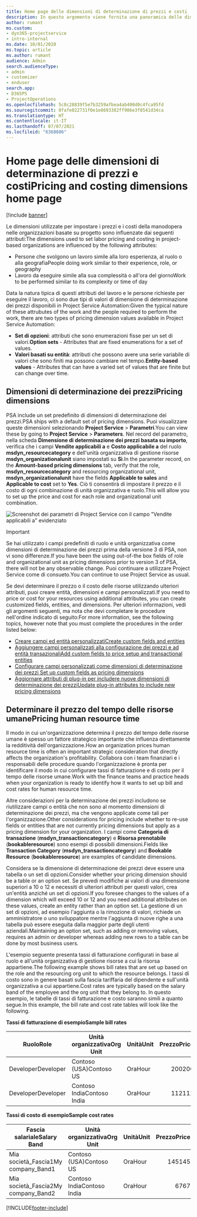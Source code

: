 ```yaml
---
title: Home page delle dimensioni di determinazione di prezzi e costi
description: In questo argomento viene fornita una panoramica delle dimensioni di determinazione dei prezzi.
author: rumant
ms.custom:
- dyn365-projectservice
- intro-internal
ms.date: 10/01/2020
ms.topic: article
ms.author: rumant
audience: Admin
search.audienceType:
- admin
- customizer
- enduser
search.app:
- D365PS
- ProjectOperations
ms.openlocfilehash: 5c8c28839f5e7b3259afbea4ab400d0c4fca95fd
ms.sourcegitcommit: 0fafe022731f0e1e8693382ff906e3f8541d34ca
ms.translationtype: HT
ms.contentlocale: it-IT
ms.lasthandoff: 07/07/2021
ms.locfileid: "6368886"
---
```

# <a name="pricing-and-costing-dimensions-home-page"></a><span data-ttu-id="f210a-103">Home page delle dimensioni di determinazione di prezzi e costi</span><span class="sxs-lookup"><span data-stu-id="f210a-103">Pricing and costing dimensions home page</span></span>

[!include [banner](../includes/psa-now-project-operations.md)]

<span data-ttu-id="f210a-104">Le dimensioni utilizzate per impostare i prezzi e i costi della manodopera nelle organizzazioni basate su progetto sono influenzate dai seguenti attributi:</span><span class="sxs-lookup"><span data-stu-id="f210a-104">The dimensions used to set labor pricing and costing in project-based organizations are influenced by the following attributes:</span></span>

- <span data-ttu-id="f210a-105">Persone che svolgono un lavoro simile alla loro esperienza, al ruolo o alla geografia</span><span class="sxs-lookup"><span data-stu-id="f210a-105">People doing work similar to their experience, role, or geography</span></span>
- <span data-ttu-id="f210a-106">Lavoro da eseguire simile alla sua complessità o all'ora del giorno</span><span class="sxs-lookup"><span data-stu-id="f210a-106">Work to be performed similar to its complexity or time of day</span></span>

<span data-ttu-id="f210a-107">Data la natura tipica di questi attributi del lavoro e le persone richieste per eseguire il lavoro, ci sono due tipi di valori di dimensione di determinazione dei prezzi disponibili in Project Service Automation:</span><span class="sxs-lookup"><span data-stu-id="f210a-107">Given the typical nature of these attrubutes of the work and the people required to perform the work, there are two types of pricing dimension values available in Project Service Automation:</span></span> 

- <span data-ttu-id="f210a-108">**Set di opzioni**: attributi che sono enumerazioni fisse per un set di valori.</span><span class="sxs-lookup"><span data-stu-id="f210a-108">**Option sets** - Attributes that are fixed enumerations for a set of values.</span></span>
- <span data-ttu-id="f210a-109">**Valori basati su entità**: attributi che possono avere una serie variabile di valori che sono finiti ma possono cambiare nel tempo.</span><span class="sxs-lookup"><span data-stu-id="f210a-109">**Entity-based values** - Attributes that can have a varied set of values that are finite but can change over time.</span></span>

## <a name="pricing-dimensions"></a><span data-ttu-id="f210a-110">Dimensioni di determinazione dei prezzi</span><span class="sxs-lookup"><span data-stu-id="f210a-110">Pricing dimensions</span></span>

<span data-ttu-id="f210a-111">PSA include un set predefinito di dimensioni di determinazione dei prezzi.</span><span class="sxs-lookup"><span data-stu-id="f210a-111">PSA ships with a default set of pricing dimensions.</span></span> <span data-ttu-id="f210a-112">Puoi visualizzare queste dimensioni selezionando **Project Service** > **Parametri**.</span><span class="sxs-lookup"><span data-stu-id="f210a-112">You can view these by going to **Project Service** > **Parameters**.</span></span> <span data-ttu-id="f210a-113">Nel record del parametro, nella scheda **Dimensione di determinazione dei prezzi basata su importo**, verifica che i campi **Vendite applicabili a** e **Costo applicabile a** del ruolo **msdyn_resourcecategory** e dell'unità organizzativa di gestione risorse **msdyn_organizationalunit** siano impostati su **Sì**.</span><span class="sxs-lookup"><span data-stu-id="f210a-113">In the parameter record, on the **Amount-based pricing dimensions** tab, verify that the role, **msdyn_resourcecategory** and resourcing organizational unit, **msdyn_organizationalunit** have the fields **Applicable to sales** and **Applicable to cost** set to **Yes**.</span></span> <span data-ttu-id="f210a-114">Ciò ti consentirà di impostare il prezzo e il costo di ogni combinazione di unità organizzativa e ruolo.</span><span class="sxs-lookup"><span data-stu-id="f210a-114">This will allow you to set up the price and cost for each role and organizational unit combination.</span></span>

![Screenshot dei parametri di Project Service con il campo "Vendite applicabili a" evidenziato](media/PS-OOB-parameters.png)

> [!IMPORTANT]
> <span data-ttu-id="f210a-116">Se hai utilizzato i campi predefiniti di ruolo e unità organizzativa come dimensioni di determinazione dei prezzi prima della versione 3 di PSA, non vi sono differenze.</span><span class="sxs-lookup"><span data-stu-id="f210a-116">If you have been the using out-of-the box fields of role and organizational unit as pricing dimensions prior to version 3 of PSA, there will not be any observable change.</span></span> <span data-ttu-id="f210a-117">Puoi continuare a utilizzare Project Service come di consueto.</span><span class="sxs-lookup"><span data-stu-id="f210a-117">You can continue to use Project Service as usual.</span></span> 

<span data-ttu-id="f210a-118">Se devi determinare il prezzo o il costo delle risorse utilizzando ulteriori attributi, puoi creare entità, dimensioni e campi personalizzati.</span><span class="sxs-lookup"><span data-stu-id="f210a-118">If you need to price or cost for your resources using additional attributes, you can create customized fields, entities, and dimensions.</span></span> <span data-ttu-id="f210a-119">Per ulteriori informazioni, vedi gli argomenti seguenti, ma nota che devi completare le procedure nell'ordine indicato di seguito:</span><span class="sxs-lookup"><span data-stu-id="f210a-119">For more information, see the following topics, however note that you must complete the procedures in the order listed below:</span></span>

- [<span data-ttu-id="f210a-120">Creare campi ed entità personalizzati</span><span class="sxs-lookup"><span data-stu-id="f210a-120">Create custom fields and entities</span></span>](create-custom-fields-entities.md)
- [<span data-ttu-id="f210a-121">Aggiungere campi personalizzati alla configurazione dei prezzi e ad entità transazionali</span><span class="sxs-lookup"><span data-stu-id="f210a-121">Add custom fields to price setup and transactional entities</span></span>](field-references.md)
- [<span data-ttu-id="f210a-122">Configurare campi personalizzati come dimensioni di determinazione dei prezzi </span><span class="sxs-lookup"><span data-stu-id="f210a-122">Set up custom fields as pricing dimensions</span></span>](set-up-pricing-dimensions.md)
- [<span data-ttu-id="f210a-123">Aggiornare attributi di plug-in per includere nuove dimensioni di determinazione dei prezzi</span><span class="sxs-lookup"><span data-stu-id="f210a-123">Update plug-in attributes to include new pricing dimensions</span></span>](update-plug-in-attributes.md)

## <a name="pricing-human-resource-time"></a><span data-ttu-id="f210a-124">Determinare il prezzo del tempo delle risorse umane</span><span class="sxs-lookup"><span data-stu-id="f210a-124">Pricing human resource time</span></span>
<span data-ttu-id="f210a-125">Il modo in cui un'organizzazione determina il prezzo del tempo delle risorse umane è spesso un fattore strategico importante che influenza direttamente la redditività dell'organizzazione.</span><span class="sxs-lookup"><span data-stu-id="f210a-125">How an organization prices human resource time is often an important strategic consideration that directly affects the organization's profitability.</span></span> <span data-ttu-id="f210a-126">Collabora con i team finanziari e i responsabili delle procedure quando l'organizzazione è pronta per identificare il modo in cui configurare tassi di fatturazione e di costo per il tempo delle risorse umane.</span><span class="sxs-lookup"><span data-stu-id="f210a-126">Work with the finance teams and practice heads when your organization is ready to identify how it wants to set up bill and cost rates for human resource time.</span></span>

<span data-ttu-id="f210a-127">Altre considerazioni per la determinazione dei prezzi includono se riutilizzare campi o entità che non sono al momento dimensioni di determinazione dei prezzi, ma che vengono applicate come tali per l'organizzazione.</span><span class="sxs-lookup"><span data-stu-id="f210a-127">Other considerations for pricing include whether to re-use fields or entities that are not currently pricing dimensions but apply as a pricing dimension for your organization.</span></span> <span data-ttu-id="f210a-128">I campi come **Categoria di transazione** (**msdyn_transactioncategory**) e **Risorsa prenotabile** (**bookableresource**) sono esempi di possibili dimensioni.</span><span class="sxs-lookup"><span data-stu-id="f210a-128">Fields like **Transaction Category** (**msdyn_transactioncategory**) and **Bookable Resource** (**bookableresource**) are examples of candidate dimensions.</span></span> 

<span data-ttu-id="f210a-129">Considera se la dimensione di determinazione dei prezzi deve essere una tabella o un set di opzioni.</span><span class="sxs-lookup"><span data-stu-id="f210a-129">Consider whether your pricing dimension should be a table or an option set.</span></span> <span data-ttu-id="f210a-130">Se prevedi modifiche ai valori di una dimensione superiori a 10 o 12 e necessiti di ulteriori attributi per questi valori, crea un'entità anziché un set di opzioni.</span><span class="sxs-lookup"><span data-stu-id="f210a-130">If you foresee changes to the values of a dimension which will exceed 10 or 12 and you need additional attributes on these values, create an entity rather than an option set.</span></span> <span data-ttu-id="f210a-131">La gestione di un set di opzioni, ad esempio l'aggiunta o la rimozione di valori, richiede un amministratore o uno sviluppatore mentre l'aggiunta di nuove righe a una tabella può essere eseguita dalla maggior parte degli utenti aziendali.</span><span class="sxs-lookup"><span data-stu-id="f210a-131">Maintaining an option set, such as adding or removing values, requires an admin or developer whereas adding new rows to a table can be done by most business users.</span></span>

<span data-ttu-id="f210a-132">L'esempio seguente presenta tassi di fatturazione configurati in base al ruolo e all'unità organizzativa di gestione risorse a cui la risorsa appartiene.</span><span class="sxs-lookup"><span data-stu-id="f210a-132">The following example shows bill rates that are set up based on the role and the resourcing org unit to which the resource belongs.</span></span> <span data-ttu-id="f210a-133">I tassi di costo sono in genere basati sulla fascia tariffaria del dipendente e sull'unità organizzativa a cui appartiene.</span><span class="sxs-lookup"><span data-stu-id="f210a-133">Cost rates are typically based on the salary band of the employee and the org unit that they belong to.</span></span> <span data-ttu-id="f210a-134">In questo esempio, le tabelle di tassi di fatturazione e costo saranno simili a quanto segue.</span><span class="sxs-lookup"><span data-stu-id="f210a-134">In this example, the bill rate and cost rate tables will look like the following.</span></span>

<span data-ttu-id="f210a-135">**Tassi di fatturazione di esempio**</span><span class="sxs-lookup"><span data-stu-id="f210a-135">**Sample bill rates**</span></span>

| <span data-ttu-id="f210a-136">Ruolo</span><span class="sxs-lookup"><span data-stu-id="f210a-136">Role</span></span>        | <span data-ttu-id="f210a-137">Unità organizzativa</span><span class="sxs-lookup"><span data-stu-id="f210a-137">Org Unit</span></span>    |<span data-ttu-id="f210a-138">Unità</span><span class="sxs-lookup"><span data-stu-id="f210a-138">Unit</span></span>      |<span data-ttu-id="f210a-139">Prezzo</span><span class="sxs-lookup"><span data-stu-id="f210a-139">Price</span></span>      |<span data-ttu-id="f210a-140">Valuta</span><span class="sxs-lookup"><span data-stu-id="f210a-140">Currency</span></span>  |
| ------------|-------------|----------|----------:|----------|
| <span data-ttu-id="f210a-141">Developer</span><span class="sxs-lookup"><span data-stu-id="f210a-141">Developer</span></span>   | <span data-ttu-id="f210a-142">Contoso (USA)</span><span class="sxs-lookup"><span data-stu-id="f210a-142">Contoso US</span></span>  |<span data-ttu-id="f210a-143">Ora</span><span class="sxs-lookup"><span data-stu-id="f210a-143">Hour</span></span> | <span data-ttu-id="f210a-144">200</span><span class="sxs-lookup"><span data-stu-id="f210a-144">200</span></span>|<span data-ttu-id="f210a-145">USD</span><span class="sxs-lookup"><span data-stu-id="f210a-145">USD</span></span>     |
| <span data-ttu-id="f210a-146">Developer</span><span class="sxs-lookup"><span data-stu-id="f210a-146">Developer</span></span>   | <span data-ttu-id="f210a-147">Contoso India</span><span class="sxs-lookup"><span data-stu-id="f210a-147">Contoso India</span></span> |<span data-ttu-id="f210a-148">Ora</span><span class="sxs-lookup"><span data-stu-id="f210a-148">Hour</span></span>|   <span data-ttu-id="f210a-149">112</span><span class="sxs-lookup"><span data-stu-id="f210a-149">112</span></span>|<span data-ttu-id="f210a-150">USD</span><span class="sxs-lookup"><span data-stu-id="f210a-150">USD</span></span>     |


<span data-ttu-id="f210a-151">**Tassi di costo di esempio**</span><span class="sxs-lookup"><span data-stu-id="f210a-151">**Sample cost rates**</span></span>

| <span data-ttu-id="f210a-152">Fascia salariale</span><span class="sxs-lookup"><span data-stu-id="f210a-152">Salary Band</span></span>     | <span data-ttu-id="f210a-153">Unità organizzativa</span><span class="sxs-lookup"><span data-stu-id="f210a-153">Org Unit</span></span>    |<span data-ttu-id="f210a-154">Unità</span><span class="sxs-lookup"><span data-stu-id="f210a-154">Unit</span></span>      |<span data-ttu-id="f210a-155">Prezzo</span><span class="sxs-lookup"><span data-stu-id="f210a-155">Price</span></span>      |<span data-ttu-id="f210a-156">Valuta</span><span class="sxs-lookup"><span data-stu-id="f210a-156">Currency</span></span>  |
| ----------------|-------------|----------|----------:|----------|
| <span data-ttu-id="f210a-157">Mia società_Fascia1</span><span class="sxs-lookup"><span data-stu-id="f210a-157">My company_Band1</span></span> | <span data-ttu-id="f210a-158">Contoso (USA)</span><span class="sxs-lookup"><span data-stu-id="f210a-158">Contoso US</span></span>  |<span data-ttu-id="f210a-159">Ora</span><span class="sxs-lookup"><span data-stu-id="f210a-159">Hour</span></span> | <span data-ttu-id="f210a-160">145</span><span class="sxs-lookup"><span data-stu-id="f210a-160">145</span></span>|<span data-ttu-id="f210a-161">USD</span><span class="sxs-lookup"><span data-stu-id="f210a-161">USD</span></span>     |
| <span data-ttu-id="f210a-162">Mia società_Fascia2</span><span class="sxs-lookup"><span data-stu-id="f210a-162">My company_Band2</span></span> | <span data-ttu-id="f210a-163">Contoso India</span><span class="sxs-lookup"><span data-stu-id="f210a-163">Contoso India</span></span> |<span data-ttu-id="f210a-164">Ora</span><span class="sxs-lookup"><span data-stu-id="f210a-164">Hour</span></span>|   <span data-ttu-id="f210a-165">67</span><span class="sxs-lookup"><span data-stu-id="f210a-165">67</span></span>|<span data-ttu-id="f210a-166">USD</span><span class="sxs-lookup"><span data-stu-id="f210a-166">USD</span></span>     |


[!INCLUDE[footer-include](../includes/footer-banner.md)]